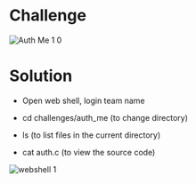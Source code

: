 # Challenge

![Auth Me 1 0](https://github.com/urhnh/ctfwriteup/assets/149639198/cb5ac3d4-f241-4047-85bf-b5e334016ec4)

# Solution

- Open web shell, login team name
  
- cd challenges/auth_me (to change directory)
  
- ls (to list files in the current directory)

- cat auth.c (to view the source code)
  
![webshell 1](https://github.com/urhnh/ctfwriteup/assets/149639198/2f04f871-8bb1-4ad9-a0d9-578af7cfd60e)
